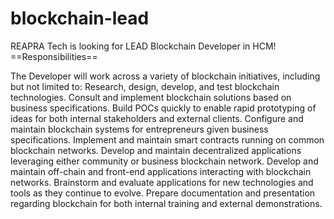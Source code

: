 # blockchain-lead
REAPRA Tech is looking for LEAD Blockchain Developer in HCM!
==Responsibilities==

The Developer will work across a variety of blockchain initiatives, including but not limited to:
Research, design, develop, and test blockchain technologies.
Consult and implement blockchain solutions based on business specifications.
Build POCs quickly to enable rapid prototyping of ideas for both internal stakeholders and external clients.
Configure and maintain blockchain systems for entrepreneurs given business specifications.
Implement and maintain smart contracts running on common blockchain networks.
Develop and maintain decentralized applications leveraging either community or business blockchain network.
Develop and maintain off-chain and front-end applications interacting with blockchain networks.
Brainstorm and evaluate applications for new technologies and tools as they continue to evolve.
Prepare documentation and presentation regarding blockchain for both internal training and external demonstrations.
